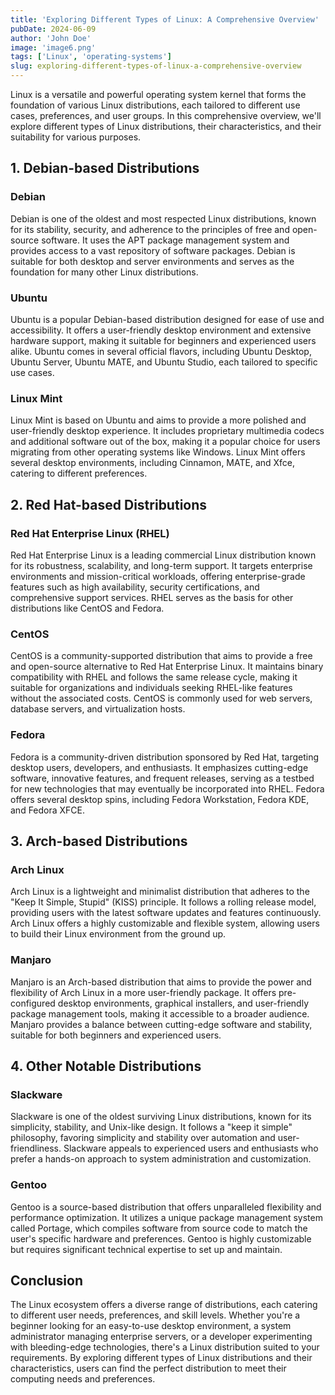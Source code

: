 ```yaml
---
title: 'Exploring Different Types of Linux: A Comprehensive Overview'
pubDate: 2024-06-09
author: 'John Doe'
image: 'image6.png'
tags: ['Linux', 'operating-systems']
slug: exploring-different-types-of-linux-a-comprehensive-overview
---
```


Linux is a versatile and powerful operating system kernel that forms the foundation of various Linux distributions, each tailored to different use cases, preferences, and user groups. In this comprehensive overview, we'll explore different types of Linux distributions, their characteristics, and their suitability for various purposes.

## 1. Debian-based Distributions

### Debian

Debian is one of the oldest and most respected Linux distributions, known for its stability, security, and adherence to the principles of free and open-source software. It uses the APT package management system and provides access to a vast repository of software packages. Debian is suitable for both desktop and server environments and serves as the foundation for many other Linux distributions.

### Ubuntu

Ubuntu is a popular Debian-based distribution designed for ease of use and accessibility. It offers a user-friendly desktop environment and extensive hardware support, making it suitable for beginners and experienced users alike. Ubuntu comes in several official flavors, including Ubuntu Desktop, Ubuntu Server, Ubuntu MATE, and Ubuntu Studio, each tailored to specific use cases.

### Linux Mint

Linux Mint is based on Ubuntu and aims to provide a more polished and user-friendly desktop experience. It includes proprietary multimedia codecs and additional software out of the box, making it a popular choice for users migrating from other operating systems like Windows. Linux Mint offers several desktop environments, including Cinnamon, MATE, and Xfce, catering to different preferences.

## 2. Red Hat-based Distributions

### Red Hat Enterprise Linux (RHEL)

Red Hat Enterprise Linux is a leading commercial Linux distribution known for its robustness, scalability, and long-term support. It targets enterprise environments and mission-critical workloads, offering enterprise-grade features such as high availability, security certifications, and comprehensive support services. RHEL serves as the basis for other distributions like CentOS and Fedora.

### CentOS

CentOS is a community-supported distribution that aims to provide a free and open-source alternative to Red Hat Enterprise Linux. It maintains binary compatibility with RHEL and follows the same release cycle, making it suitable for organizations and individuals seeking RHEL-like features without the associated costs. CentOS is commonly used for web servers, database servers, and virtualization hosts.

### Fedora

Fedora is a community-driven distribution sponsored by Red Hat, targeting desktop users, developers, and enthusiasts. It emphasizes cutting-edge software, innovative features, and frequent releases, serving as a testbed for new technologies that may eventually be incorporated into RHEL. Fedora offers several desktop spins, including Fedora Workstation, Fedora KDE, and Fedora XFCE.

## 3. Arch-based Distributions

### Arch Linux

Arch Linux is a lightweight and minimalist distribution that adheres to the "Keep It Simple, Stupid" (KISS) principle. It follows a rolling release model, providing users with the latest software updates and features continuously. Arch Linux offers a highly customizable and flexible system, allowing users to build their Linux environment from the ground up.

### Manjaro

Manjaro is an Arch-based distribution that aims to provide the power and flexibility of Arch Linux in a more user-friendly package. It offers pre-configured desktop environments, graphical installers, and user-friendly package management tools, making it accessible to a broader audience. Manjaro provides a balance between cutting-edge software and stability, suitable for both beginners and experienced users.

## 4. Other Notable Distributions

### Slackware

Slackware is one of the oldest surviving Linux distributions, known for its simplicity, stability, and Unix-like design. It follows a "keep it simple" philosophy, favoring simplicity and stability over automation and user-friendliness. Slackware appeals to experienced users and enthusiasts who prefer a hands-on approach to system administration and customization.

### Gentoo

Gentoo is a source-based distribution that offers unparalleled flexibility and performance optimization. It utilizes a unique package management system called Portage, which compiles software from source code to match the user's specific hardware and preferences. Gentoo is highly customizable but requires significant technical expertise to set up and maintain.

## Conclusion

The Linux ecosystem offers a diverse range of distributions, each catering to different user needs, preferences, and skill levels. Whether you're a beginner looking for an easy-to-use desktop environment, a system administrator managing enterprise servers, or a developer experimenting with bleeding-edge technologies, there's a Linux distribution suited to your requirements. By exploring different types of Linux distributions and their characteristics, users can find the perfect distribution to meet their computing needs and preferences.
